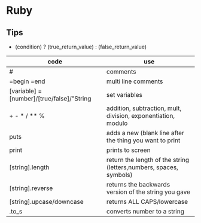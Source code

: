 # Ruby

## Tips
- (condition) ? (true_return_value) : (false_return_value)

| code | use | 
|------|-----|
| # | comments | 
| =begin =end | multi line comments | 
| [variable] = [number]/[true/false]/"String | set variables |
| + - * / ** % | addition, subtraction, mult, division, exponentiation, modulo |
| puts | adds a new (blank line after the thing you want to print |
| print | prints to screen | 
| [string].length | return the length of the string (letters,numbers, spaces, symbols) |
| [string].reverse | returns the backwards version of the string you gave | 
| [string].upcase/downcase | returns ALL CAPS/lowercase |
| .to_s | converts number to a string |
